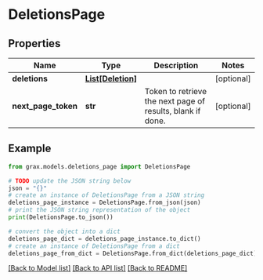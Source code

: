 # DeletionsPage


## Properties

Name | Type | Description | Notes
------------ | ------------- | ------------- | -------------
**deletions** | [**List[Deletion]**](Deletion.md) |  | [optional] 
**next_page_token** | **str** | Token to retrieve the next page of results, blank if done. | [optional] 

## Example

```python
from grax.models.deletions_page import DeletionsPage

# TODO update the JSON string below
json = "{}"
# create an instance of DeletionsPage from a JSON string
deletions_page_instance = DeletionsPage.from_json(json)
# print the JSON string representation of the object
print(DeletionsPage.to_json())

# convert the object into a dict
deletions_page_dict = deletions_page_instance.to_dict()
# create an instance of DeletionsPage from a dict
deletions_page_from_dict = DeletionsPage.from_dict(deletions_page_dict)
```
[[Back to Model list]](../README.md#documentation-for-models) [[Back to API list]](../README.md#documentation-for-api-endpoints) [[Back to README]](../README.md)


